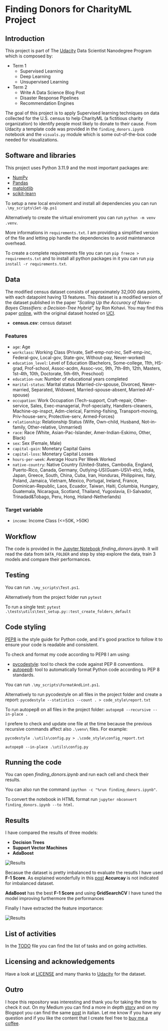 # Finding Donors for CharityML Project

## Introduction

This project is part of The [Udacity](https://eu.udacity.com/) Data Scientist Nanodegree Program which is composed by:
* Term 1
    * Supervised Learning
    * Deep Learning
    * Unsupervised Learning
* Term 2
    * Write A Data Science Blog Post
    * Disaster Response Pipelines
    * Recommendation Engines
    
The goal of this project is to apply Supervised learning techniques on data collected for the U.S. census to help CharityML (a fictitious charity organization) to identify people most likely to donate to their cause. From Udacity a template code was provided in the `finding_donors.ipynb` notebook and the `visuals.py` module which is some out-of-the-box code needed for visualizations. 

## Software and libraries

This project uses Python 3.11.9 and the most important packages are:

- [NumPy](http://www.numpy.org/)
- [Pandas](http://pandas.pydata.org)
- [matplotlib](http://matplotlib.org/)
- [scikit-learn](http://scikit-learn.org/stable/)

To setup a new local enviroment and install all dependencies you can run `.\my_scripts\Set-Up.ps1`

Alternatively to create the virtual enviroment you can run `python -m venv .venv`.

More informations in `requirements.txt`. I am providing a simplified version of the file and letting pip handle the dependencies to avoid maintenance overhead.

To create a complete requirements file you can run `pip freeze > requirements.txt` and to install all python packages in it you can run `pip install -r requirements.txt`.

## Data

The modified census dataset consists of approximately 32,000 data points, with each datapoint having 13 features. This dataset is a modified version of the dataset published in the paper *"Scaling Up the Accuracy of Naive-Bayes Classifiers: a Decision-Tree Hybrid",* by Ron Kohavi. You may find this paper [online](https://www.aaai.org/Papers/KDD/1996/KDD96-033.pdf), with the original dataset hosted on [UCI](https://archive.ics.uci.edu/ml/datasets/Census+Income).

* **census.csv**: census dataset

### Features

- `age`: Age
- `workclass`: Working Class (Private, Self-emp-not-inc, Self-emp-inc, Federal-gov, Local-gov, State-gov, Without-pay, Never-worked)
- `education_level`: Level of Education (Bachelors, Some-college, 11th, HS-grad, Prof-school, Assoc-acdm, Assoc-voc, 9th, 7th-8th, 12th, Masters, 1st-4th, 10th, Doctorate, 5th-6th, Preschool)
- `education-num`: Number of educational years completed
- `marital-status`: Marital status (Married-civ-spouse, Divorced, Never-married, Separated, Widowed, Married-spouse-absent, Married-AF-spouse)
- `occupation`: Work Occupation (Tech-support, Craft-repair, Other-service, Sales, Exec-managerial, Prof-specialty, Handlers-cleaners, Machine-op-inspct, Adm-clerical, Farming-fishing, Transport-moving, Priv-house-serv, Protective-serv, Armed-Forces)
- `relationship`: Relationship Status (Wife, Own-child, Husband, Not-in-family, Other-relative, Unmarried)
- `race`: Race (White, Asian-Pac-Islander, Amer-Indian-Eskimo, Other, Black)
- `sex`: Sex (Female, Male)
- `capital-gain`: Monetary Capital Gains
- `capital-loss`: Monetary Capital Losses
- `hours-per-week`: Average Hours Per Week Worked
- `native-country`: Native Country (United-States, Cambodia, England, Puerto-Rico, Canada, Germany, Outlying-US(Guam-USVI-etc), India, Japan, Greece, South, China, Cuba, Iran, Honduras, Philippines, Italy, Poland, Jamaica, Vietnam, Mexico, Portugal, Ireland, France, Dominican-Republic, Laos, Ecuador, Taiwan, Haiti, Columbia, Hungary, Guatemala, Nicaragua, Scotland, Thailand, Yugoslavia, El-Salvador, Trinadad&Tobago, Peru, Hong, Holand-Netherlands)

### Target variable

- `income`: Income Class (<=50K, >50K)

## Workflow

The code is provided in the [Jupyter Notebook](http://ipython.org/notebook.html) _finding_donors.ipynb_. It will read the data from `DATA_FOLDER` and step by step explore the data, train 3 models and compare their performances.

## Testing

You can run `.\my_scripts\Test.ps1`.

Alternatively from the project folder run `pytest`

To run a single test: `pytest .\tests\utils\test_setup.py::test_create_folders_default`

## Code styling

[PEP8](https://peps.python.org/pep-0008/) is the style guide for Python code, and it's good practice to follow it to ensure your code is readable and consistent.

To check and format my code according to PEP8 I am using:
- [pycodestyle](https://pypi.org/project/pycodestyle/): tool to check the code against PEP 8 conventions.
- [autopep8](https://pypi.org/project/autopep8/): tool to automatically format Python code according to PEP 8 standards.

You can run `.\my_scripts\FormatAndLint.ps1`.

Alternatively to run pycodestyle on all files in the project folder and create a report: `pycodestyle --statistics --count . > code_style\report.txt`

To run autopep8 on all files in the project folder: `autopep8 --recursive --in-place .`

I prefere to check and update one file at the time because the previous recursive commands affect also `.\venv\` files. For example:

`pycodestyle .\utils\config.py > .\code_style\config_report.txt`

`autopep8 --in-place .\utils\config.py`

## Running the code

You can open _finding_donors.ipynb_ and run each cell and check their results.

You can also run the command `ipython -c "%run finding_donors.ipynb"`.

To convert the notebook in HTML format run `jupyter nbconvert finding_donors.ipynb --to html`.

## Results

I have compared the results of three models:

- **Decision Trees**
- **Support Vector Machines**
- **AdaBoost**

![Results](images/results.jpg)

Becasue the dataset is pretty imbalanced to evaluate the resutls I have used **F-1 Score**. As explained wonderfully in this [post](http://www.davidsbatista.net/blog/2018/08/19/NLP_Metrics/) **Accurcay** is not indicated for imbalanced dataset.

**AdaBoost** has the best **F-1 Score** and using **GridSearchCV** I have tuned the model improving furthermore the performances

Finally I have extracted the feature importance:

![Results](images/feature_importance.png)

## List of activities

In the [TODO](TODO.md) file you can find the list of tasks and on going activities.

## Licensing and acknowledgements

Have a look at [LICENSE](LICENSE.md) and many thanks to [Udacity](https://eu.udacity.com/) for the dataset.

## Outro

I hope this repository was interesting and thank you for taking the time to check it out. On my Medium you can find a more in depth [story](https://medium.com/@simone-rigoni01/finding-donors-for-charityml-project-e0f4a59dcea0) and on my Blogspot you can find the same [post](https://simonerigoni01.blogspot.com/2024/05/ricerca-di-donatori-per-il-progetto.html) in italian. Let me know if you have any question and if you like the content that I create feel free to [buy me a coffee](https://www.buymeacoffee.com/simonerigoni).
